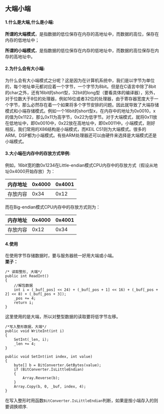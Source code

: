 ## 大端小端
#### 1.什么是大端,什么是小端:
**所谓的大端模式**，是指数据的低位保存在内存的高地址中，而数据的高位，保存在内存的低地址中；

**所谓的小端模式**，是指数据的低位保存在内存的低地址中，而数据的高位保存在内存的高地址中。
#### 2.为什么会有大小端:
为什么会有大小端模式之分呢？这是因为在计算机系统中，我们是以字节为单位的，每个地址单元都对应着一个字节，一个字节为8bit。但是在C语言中除了8bit的char之外，还有16bit的short型，32bit的long型（要看具体的编译器），另外，对于位数大于8位的处理器，例如16位或者32位的处理器，由于寄存器宽度大于一个字节，那么必然存在着一个如果将多个字节安排的问题。因此就导致了大端存储模式和小端存储模式。例如一个16bit的short型x，在内存中的地址为0x0010，x的值为0x1122，那么0x11为高字节，0x22为低字节。对于大端模式，就将0x11放在低地址中，即0x0010中，0x22放在高地址中，即0x0011中。小端模式，刚好相反。我们常用的X86结构是小端模式，而KEIL C51则为大端模式。很多的ARM，DSP都为小端模式。有些ARM处理器还可以由硬件来选择是大端模式还是小端模式。
#### 3.大小端在内存中的存放方式举例:
 例如，16bit宽的数0x1234在Little-endian模式CPU内存中的存放方式（假设从地址0x4000开始存放）为：  

内存地址|0x4000|0x4001
----|----|---
存放内容|0x34|0x12
而在Big-endian模式CPU内存中的存放方式则为：  

内存地址|0x4000|0x4001
----|----|---
存放内容|0x12|0x34
#### 4.使用  
在使用字节存储数据时，要与服务器统一好用大端或小端。  
**栗子：**  

	/* 读取整形, 大端*/
    public int ReadInt()
    {
        //解包数据
        int i = (_buf[_pos] << 24) + (_buf[_pos + 1] << 16) + (_buf[_pos + 2] << 8) + (_buf[_pos + 3]);
        _pos += 4;
        return i;
    }
 这里使用的是大端，所以对整型数据的读取要将低字节左移。

 	/*写入整形数据，大端*/
    public void WriteInt(int i)
    {
        SetInt(_len, i);
        _len += 4;
    }

    public void SetInt(int index, int value)
    {
        byte[] b = BitConverter.GetBytes(value);
        if (BitConverter.IsLittleEndian)
        {
            Array.Reverse(b);
        }
        Array.Copy(b, 0, _buf, index, 4);
    }
在写入整形时用函数`BitConverter.IsLittleEndian`判断，如果是按小端存入的则要调换顺序.